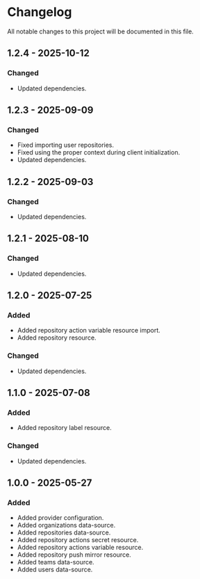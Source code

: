 # Changelog

All notable changes to this project will be documented in this file.

## 1.2.4 - 2025-10-12

### Changed

- Updated dependencies.

## 1.2.3 - 2025-09-09

### Changed

- Fixed importing user repositories.
- Fixed using the proper context during client initialization.
- Updated dependencies.

## 1.2.2 - 2025-09-03

### Changed

- Updated dependencies.

## 1.2.1 - 2025-08-10

### Changed

- Updated dependencies.

## 1.2.0 - 2025-07-25

### Added

- Added repository action variable resource import.
- Added repository resource.

### Changed

- Updated dependencies.

## 1.1.0 - 2025-07-08

### Added

- Added repository label resource.

### Changed

- Updated dependencies.

## 1.0.0 - 2025-05-27

### Added

- Added provider configuration.
- Added organizations data-source.
- Added repositories data-source.
- Added repository actions secret resource.
- Added repository actions variable resource.
- Added repository push mirror resource.
- Added teams data-source.
- Added users data-source.
